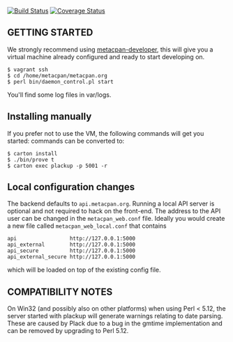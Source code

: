 [![Build Status](https://travis-ci.org/CPAN-API/metacpan-web.png?branch=master)](https://travis-ci.org/CPAN-API/metacpan-web)
[![Coverage Status](https://coveralls.io/repos/CPAN-API/metacpan-web/badge.png)](https://coveralls.io/r/CPAN-API/metacpan-web)

## GETTING STARTED

We strongly recommend using [metacpan-developer](https://github.com/CPAN-API/metacpan-developer),
this will give you a virtual machine already configured and ready to start developing on.

    $ vagrant ssh
    $ cd /home/metacpan/metacpan.org
    $ perl bin/daemon_control.pl start

You'll find some log files in var/logs.

## Installing manually

If you prefer not to use the VM, the following commands will get you started:
commands can be converted to:

    $ carton install
    $ ./bin/prove t
    $ carton exec plackup -p 5001 -r

## Local configuration changes

The backend defaults to `api.metacpan.org`. Running a local API server is
optional and not required to hack on the front-end.  The address to the API
user can be changed in the `metacpan_web.conf` file.  Ideally you would create a
new file called `metacpan_web_local.conf` that contains

    api                 http://127.0.0.1:5000
    api_external        http://127.0.0.1:5000
    api_secure          http://127.0.0.1:5000
    api_external_secure http://127.0.0.1:5000

which will be loaded on top of the existing config file.


## COMPATIBILITY NOTES

On Win32 (and possibly also on other platforms) when using Perl < 5.12, the
server started with plackup will generate warnings relating to date parsing.
These are caused by Plack due to a bug in the gmtime implementation and can be
removed by upgrading to Perl 5.12.
